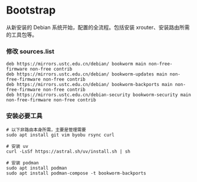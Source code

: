 # Bootstrap

从新安装的 Debian 系统开始，配置的全流程。包括安装 xrouter、安装路由所需的工具包等。

### 修改 sources.list

```
deb https://mirrors.ustc.edu.cn/debian/ bookworm main non-free-firmware non-free contrib
deb https://mirrors.ustc.edu.cn/debian/ bookworm-updates main non-free-firmware non-free contrib
deb https://mirrors.ustc.edu.cn/debian/ bookworm-backports main non-free-firmware non-free contrib
deb https://mirrors.ustc.edu.cn/debian-security bookworm-security main non-free-firmware non-free contrib
```

### 安装必要工具

```
# 以下非路由本身所需，主要是管理需要
sudo apt install git vim byobu rsync curl

# 安装 uv
curl -LsSf https://astral.sh/uv/install.sh | sh

# 安装 podman
sudo apt install podman
sudo apt install podman-compose -t bookworm-backports
```
